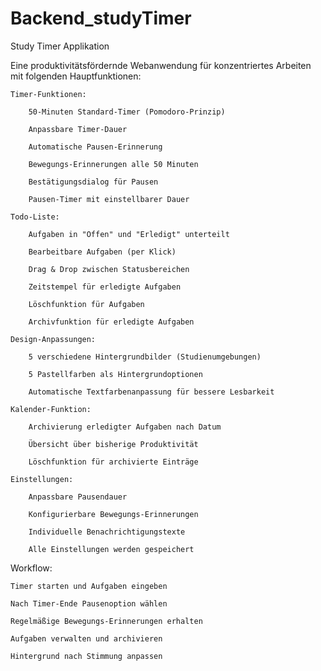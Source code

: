 # Backend_studyTimer

Study Timer Applikation

Eine produktivitätsfördernde Webanwendung für konzentriertes Arbeiten mit folgenden Hauptfunktionen:

    Timer-Funktionen:

        50-Minuten Standard-Timer (Pomodoro-Prinzip)

        Anpassbare Timer-Dauer

        Automatische Pausen-Erinnerung

        Bewegungs-Erinnerungen alle 50 Minuten

        Bestätigungsdialog für Pausen

        Pausen-Timer mit einstellbarer Dauer

    Todo-Liste:

        Aufgaben in "Offen" und "Erledigt" unterteilt

        Bearbeitbare Aufgaben (per Klick)

        Drag & Drop zwischen Statusbereichen

        Zeitstempel für erledigte Aufgaben

        Löschfunktion für Aufgaben

        Archivfunktion für erledigte Aufgaben

    Design-Anpassungen:

        5 verschiedene Hintergrundbilder (Studienumgebungen)

        5 Pastellfarben als Hintergrundoptionen

        Automatische Textfarbenanpassung für bessere Lesbarkeit

    Kalender-Funktion:

        Archivierung erledigter Aufgaben nach Datum

        Übersicht über bisherige Produktivität

        Löschfunktion für archivierte Einträge

    Einstellungen:

        Anpassbare Pausendauer

        Konfigurierbare Bewegungs-Erinnerungen

        Individuelle Benachrichtigungstexte

        Alle Einstellungen werden gespeichert

Workflow:

    Timer starten und Aufgaben eingeben

    Nach Timer-Ende Pausenoption wählen

    Regelmäßige Bewegungs-Erinnerungen erhalten

    Aufgaben verwalten und archivieren

    Hintergrund nach Stimmung anpassen
